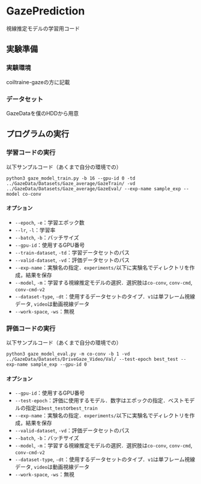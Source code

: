 # GazePrediction
視線推定モデルの学習用コード

## 実験準備
### 実験環境
coiltraine-gazeの方に記載

### データセット
GazeDataを僕のHDDから用意

## プログラムの実行
### 学習コードの実行
以下サンプルコード（あくまで自分の環境での）

`python3 gaze_model_train.py -b 16 --gpu-id 0 -td ../GazeData/Datasets/Gaze_average/GazeTrain/ -vd ../GazeData/Datasets/Gaze_average/GazeEval/ --exp-name sample_exp --model co-conv`

#### オプション
- `--epoch`, `-e`：学習エポック数
- `--lr`, `-l`：学習率
- `--batch`, `-b`：バッチサイズ
- `--gpu-id`：使用するGPU番号
- `--train-dataset`, `-td`：学習データセットのパス
- `--valid-dataset`, `-vd`：評価データセットのパス
- `--exp-name`：実験名の指定．`experiments/`以下に実験名でディレクトリを作成，結果を保存
- `--model`, `-m`：学習する視線推定モデルの選択．選択肢は`co-conv`, `conv-cmd`, `conv-cmd-v2`
- `--dataset-type`, `-dt`：使用するデータセットのタイプ．`v1`は単フレーム視線データ, `video`は動画視線データ
- `--work-space`, `-ws`：無視

### 評価コードの実行
以下サンプルコード（あくまで自分の環境での）

`python3 gaze_model_eval.py -m co-conv -b 1 -vd ../GazeData/Datasets/DriveGaze_Video/Val/ --test-epoch best_test --exp-name sample_exp --gpu-id 0`

#### オプション
- `--gpu-id`：使用するGPU番号
- `--test-epoch`：評価に使用するモデル．数字はエポックの指定．ベストモデルの指定は`best_test`or`best_train`
- `--exp-name`：実験名の指定．`experiments/`以下に実験名でディレクトリを作成，結果を保存
- `--valid-dataset`, `-vd`：評価データセットのパス
- `--batch`, `-b`：バッチサイズ
- `--model`, `-m`：学習する視線推定モデルの選択．選択肢は`co-conv`, `conv-cmd`, `conv-cmd-v2`
- `--dataset-type`, `-dt`：使用するデータセットのタイプ．`v1`は単フレーム視線データ, `video`は動画視線データ
- `--work-space`, `-ws`：無視

